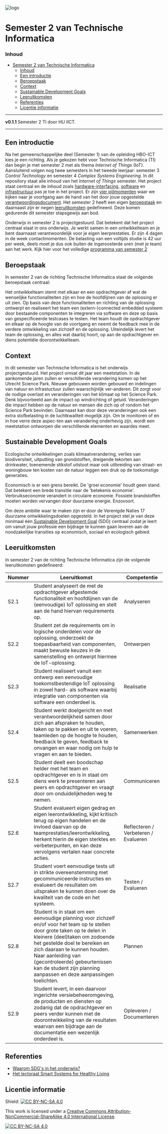 ![logo](https://www.hu.nl/-/media/hu/afbeeldingen/algemeen/hu-logo.ashx) [](logo-id)

# Semester 2 van Technische Informatica[](title-id)

### Inhoud[](toc-id)

- [Semester 2 van Technische Informatica](#semester-2-van-technische-informatica)
    - [Inhoud](#inhoud)
  - [Een introductie](#een-introductie)
  - [Beroepstaak](#beroepstaak)
  - [Context](#context)
  - [Sustainable Development Goals](#sustainable-development-goals)
  - [Leeruitkomsten](#leeruitkomsten)
  - [Referenties](#referenties)
  - [Licentie informatie](#licentie-informatie)

---

**v0.1.1 [](version-id)** Semester 2 TI door HU IICT[](author-id).

---

## Een introductie

Na het gemeenschappelijke deel (Semester 1) van de opleiding HBO-ICT kies je een richting. Als je gekozen hebt voor Technische Informatica (TI) dan begin je met semester 2 met als thema *Internet of Things* (IoT). Aansluitend volgen nog twee semesters in het tweede leerjaar: semester 3 *Control Technology* en semester 4 *Complex Systems Engineering*​. In dit repository staat alle inhoud van het *Internet of Things* semester. Het project staat centraal en de inhoud zoals [hardware-interfacing](./hardware-interfacing/README.md), [software](./software/README.md) en [infrastructuur](./infrastructuur/README.md) pas je toe in het project. Er zijn [vier pijlmomenten](./Portfolio-items.md) waar we kijken naar je voortgang aan de hand van het door jouw opgestelde [verantwoordingsdocument](./Verantwoordingsdocument_TI_S2.md). Het semester 2 heeft een eigen [beroepstaak](#beroepstaak) en daarnaast zijn er negen [leeruitkomsten](#leeruitkomsten) gedefineerd. Deze komen gedurende dit semester stapsgewijs aan bod.

Onderwijs in semester 2 is projectgestuurd. Dat betekent dat het project centraal staat in ons onderwijs. Je werkt samen in een ontwikkelteam en je bent daarnaast verantwoordelijk voor je eigen leerprestaties. Er zijn 4 dagen in de week contactmomenten. De belasting van een voltijds studie is 42 uur per week, deels moet je dus ook buiten de ingeroosterde uren (met je team) aan het werk. Kijk hier voor het volledige [programma van semester 2](./programma/README.md)

## Beroepstaak

In semester 2 van de richting Technische Informatica staat de volgende beroepstaak centraal:

Het ontwikkelteam stemt met elkaar en een opdrachtgever af wat de wenselijke functionaliteiten zijn en hoe de hoofdlijnen van de oplossing er uit zien. Op basis van deze functionaliteiten en richting van de oplossing ontwerpt en realiseert het team een (extern-)connected embedded systeem door bestaande componenten te integreren via software en deze op basis van gespecificeerde testcases te testen. Het team houdt de opdrachtgever en elkaar op de hoogte van de voortgang en neemt de feedback mee in de verdere ontwikkeling van zichzelf en de oplossing. Uiteindelijk levert het team de oplossing, en alles wat daarbij hoort, op aan de opdrachtgever en diens potentiële doorontwikkelteam.

## Context

In dit semester van Technische Informatica is het onderwijs projectgestuurd. Het project omvat dit jaar een meetstation. In de aankomende jaren zullen er verschillende verandering komen op het Utrecht Science Park. Nieuwe gebouwen worden gebouwd en indelingen van natuur en infrastuctuur zullen waarschijnlijk ver-anderen. Dit zorgt voor de nodige overlast en veranderingen van het klimaat op het Science Park. Denk bijvoorbeeld aan de impact op windrichting of geluid. Veranderingen die impact hebben op de natuur en mensen die zich op of rondom het Science Park bevinden. Daarnaast kan door deze veranderingen ook een extra stofbelasting in de luchtkwaliteit mogelijk zijn. Om te monitoren of en in hoe verre deze aspec-ten aan verandering onderhevig zijn, wordt een meetstation ontworpen die verschillende elementen en waardes meet.  

## Sustainable Development Goals

Ecologische ontwikkelingen zoals klimaatverandering, verlies van biodiversiteit, uitputting van grondstoffen, dreigende tekorten aan drinkwater, toenemende stikstof uitstoot maar ook uitbreiding van straat- en woningbouw ten kosten van de natuur leggen een druk op de toekomstige generaties.

Economisch is er een grens bereikt. De 'groei economie' houdt geen stand. Dat betekent een brede transitie naar de 'betekenis economie'. Verbruikseconomie verandert in circulaire economie. Fossiele brandstoffen moeten worden vervangen door duurzame energie. Enzovoort.

Om deze ambitie waar te maken zijn er door de Verenigde Naties 17 duurzame ontwikkelingsdoelen opgesteld. In het project stel je van deze minimaal één [Sustainable Development Goal](./SDG.md) (SDG) centraal zodat je leert om vanuit jouw professie een bijdrage te kunnen gaan leveren aan de noodzakelijke transities op economisch, sociaal en ecologisch gebied.

## Leeruitkomsten

In semester 2 van de richting Technische Informatica zijn de volgende leeruitkomsten gedefineerd:

| Nummer | Leeruitkomst                                                                                                                                                                                                                                                                                                                                                | Competentie                          |
| ------ | ----------------------------------------------------------------------------------------------------------------------------------------------------------------------------------------------------------------------------------------------------------------------------------------------------------------------------------------------------------- | ------------------------------------ |
| S2.1   | Student analyseert de met de opdrachtgever afgestemde functionaliteit en hoofdlijnen van de (eenvoudige) IoT oplossing en stelt aan de hand hiervan requirements op.                                                                                                                                                                                        | Analyseren                           |
| S2.2   | Student zet de requirements om in logische onderdelen voor de oplossing, onderzoekt de toepasbaarheid van componenten, maakt bewuste keuzes in de samenstelling en ontwerpt hiermee de IoT-oplossing.                                                                                                                                                       | Ontwerpen                            |
| S2.3   | Student realiseert vanuit een ontwerp een eenvoudige toekomstbestendige IoT oplossing in zowel hard- als software waarbij integratie van componenten via software een onderdeel is.                                                                                                                                                                         | Realisatie                           |
| S2.4   | Student werkt doelgericht en met verantwoordelijkheid samen door zich aan afspraken te houden, taken op te pakken en uit te voeren, teamleden op de hoogte te houden, feedback te geven, feedback te onvangen en waar nodig om hulp te vragen en aan te bieden.                                                                                             | Samenwerken                          |
| S2.5   | Student deelt een boodschap helder met het team en opdrachtgever en is in staat om diens werk te presenteren aan peers en opdrachtgever en vraagt door om onduidelijkheden weg te nemen.                                                                                                                                                                    | Communiceren                         |
| S2.6   | Student evalueert eigen gedrag en eigen leerontwikkeling, kijkt kritisch terug op eigen handelen en de invloed daarvan op de teamprestaties/leerontwikkeling, herkent hierin de eigen sterktes en verbeterpunten, en kan deze vervolgens vertalen naar concrete acties.                                                                                     | Reflecteren / Verbeteren / Evalueren |
| S2.7   | Student voert eenvoudige tests uit in strikte overeenstemming met gecommuniceerde instructies en evalueert de resultaten om uitspraken te kunnen doen over de kwaliteit van de code en het systeem.                                                                                                                                                         | Testen / Evalueren                   |
| S2.8   | Student is in staat om een eenvoudige planning voor zichzelf en/of voor het team op te stellen door grote taken op te delen in kleinere (deel)taken om zodoende het gestelde doel te bereiken en zich daaraan te kunnen houden. Naar aanleiding van (gecontroleerde) gebeurtenissen kan de student zijn planning aanpassen en deze aanpassingen toelichten. | Plannen                              |
| S2.9   | Student levert, in een daarvoor ingerichte versiebeheeromgeving, de producten en diensten op zodanig dat de opdrachtgever en peers verder kunnen met de doorontwikkeling van de resultaten waarvan een bijdrage aan de documentatie een wezenlijk onderdeel is.                                                                                             | Opleveren / Documenteren             |

## Referenties

* [Waarom SDG's in het onderwijs?](<https://husite.nl/duurzaam/duurzame-hu-onderwijs-onderzoek-sdgs-in-het-onderwijs/waarom-sdgs-in-het-onderwijs/>)
* [Het lectoraat Smart Systems for Healthy Living](<https://www.hu.nl/onderzoek/smart-systems-for-healthy-living>)

## Licentie informatie

Shield: [![CC BY-NC-SA 4.0][cc-by-nc-sa-shield]][cc-by-nc-sa]

This work is licensed under a
[Creative Commons Attribution-NonCommercial-ShareAlike 4.0 International License][cc-by-nc-sa].

[![CC BY-NC-SA 4.0][cc-by-nc-sa-image]][cc-by-nc-sa]

[cc-by-nc-sa]: http://creativecommons.org/licenses/by-nc-sa/4.0/
[cc-by-nc-sa-image]: https://licensebuttons.net/l/by-nc-sa/4.0/88x31.png
[cc-by-nc-sa-shield]: https://img.shields.io/badge/License-CC%20BY--NC--SA%204.0-lightgrey.svg
